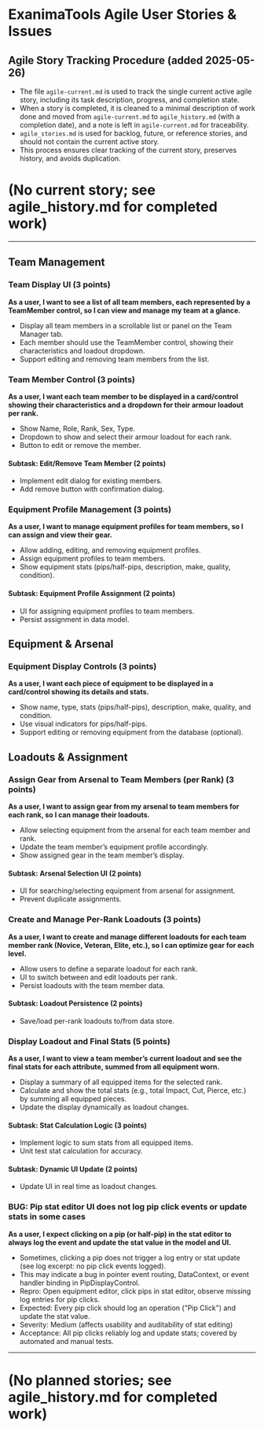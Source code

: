 # ExanimaTools Agile User Stories & Issues

## Agile Story Tracking Procedure (added 2025-05-26)

- The file `agile-current.md` is used to track the single current active agile story, including its task description, progress, and completion state.
- When a story is completed, it is cleaned to a minimal description of work done and moved from `agile-current.md` to `agile_history.md` (with a completion date), and a note is left in `agile-current.md` for traceability.
- `agile_stories.md` is used for backlog, future, or reference stories, and should not contain the current active story.
- This process ensures clear tracking of the current story, preserves history, and avoids duplication.

# (No current story; see agile_history.md for completed work)

---

## Team Management

<!-- (Moved to agile-current.md on 2025-05-26) -->

### Team Display UI (3 points)
**As a user, I want to see a list of all team members, each represented by a TeamMember control, so I can view and manage my team at a glance.**
- Display all team members in a scrollable list or panel on the Team Manager tab.
- Each member should use the TeamMember control, showing their characteristics and loadout dropdown.
- Support editing and removing team members from the list.

### Team Member Control (3 points)
**As a user, I want each team member to be displayed in a card/control showing their characteristics and a dropdown for their armour loadout per rank.**
- Show Name, Role, Rank, Sex, Type.
- Dropdown to show and select their armour loadout for each rank.
- Button to edit or remove the member.

#### Subtask: Edit/Remove Team Member (2 points)
- Implement edit dialog for existing members.
- Add remove button with confirmation dialog.

### Equipment Profile Management (3 points)
**As a user, I want to manage equipment profiles for team members, so I can assign and view their gear.**
- Allow adding, editing, and removing equipment profiles.
- Assign equipment profiles to team members.
- Show equipment stats (pips/half-pips, description, make, quality, condition).

#### Subtask: Equipment Profile Assignment (2 points)
- UI for assigning equipment profiles to team members.
- Persist assignment in data model.

## Equipment & Arsenal

### Equipment Display Controls (3 points)
**As a user, I want each piece of equipment to be displayed in a card/control showing its details and stats.**
- Show name, type, stats (pips/half-pips), description, make, quality, and condition.
- Use visual indicators for pips/half-pips.
- Support editing or removing equipment from the database (optional).

## Loadouts & Assignment

### Assign Gear from Arsenal to Team Members (per Rank) (3 points)
**As a user, I want to assign gear from my arsenal to team members for each rank, so I can manage their loadouts.**
- Allow selecting equipment from the arsenal for each team member and rank.
- Update the team member’s equipment profile accordingly.
- Show assigned gear in the team member’s display.

#### Subtask: Arsenal Selection UI (2 points)
- UI for searching/selecting equipment from arsenal for assignment.
- Prevent duplicate assignments.

### Create and Manage Per-Rank Loadouts (3 points)
**As a user, I want to create and manage different loadouts for each team member rank (Novice, Veteran, Elite, etc.), so I can optimize gear for each level.**
- Allow users to define a separate loadout for each rank.
- UI to switch between and edit loadouts per rank.
- Persist loadouts with the team member data.

#### Subtask: Loadout Persistence (2 points)
- Save/load per-rank loadouts to/from data store.

### Display Loadout and Final Stats (5 points)
**As a user, I want to view a team member’s current loadout and see the final stats for each attribute, summed from all equipment worn.**
- Display a summary of all equipped items for the selected rank.
- Calculate and show the total stats (e.g., total Impact, Cut, Pierce, etc.) by summing all equipped pieces.
- Update the display dynamically as loadout changes.

#### Subtask: Stat Calculation Logic (3 points)
- Implement logic to sum stats from all equipped items.
- Unit test stat calculation for accuracy.

#### Subtask: Dynamic UI Update (2 points)
- Update UI in real time as loadout changes.

### BUG: Pip stat editor UI does not log pip click events or update stats in some cases
**As a user, I expect clicking on a pip (or half-pip) in the stat editor to always log the event and update the stat value in the model and UI.**
- Sometimes, clicking a pip does not trigger a log entry or stat update (see log excerpt: no pip click events logged).
- This may indicate a bug in pointer event routing, DataContext, or event handler binding in PipDisplayControl.
- Repro: Open equipment editor, click pips in stat editor, observe missing log entries for pip clicks.
- Expected: Every pip click should log an operation ("Pip Click") and update the stat value.
- Severity: Medium (affects usability and auditability of stat editing)
- Acceptance: All pip clicks reliably log and update stats; covered by automated and manual tests.

---

# (No planned stories; see agile_history.md for completed work)


